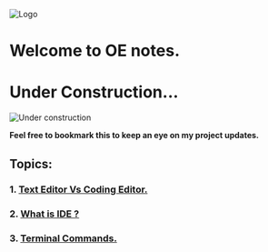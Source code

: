 ![Logo](https://img.alwakeelnews.com/Content/Upload/small/8202013104316907594295.jpg)
# Welcome to OE notes.
# Under Construction...
![Under construction](https://wpnewsify.com/wp-content/uploads/2017/10/UnderConstructionPage-794x398.jpg)

**Feel free to bookmark this to keep an eye on my project updates.**
## Topics:
### 1. [Text Editor Vs Coding Editor.](https://<oebitw>.github.io/<reading-notes>/text-editor-vs-coding-editor.html)
### 2. [What is IDE ?](https://<oebitw>.github.io/<reading-notes>/IDE.html)

### 3. [Terminal Commands.](https://<oebitw>.github.io/<reading-notes>/terminal-commands.html)


